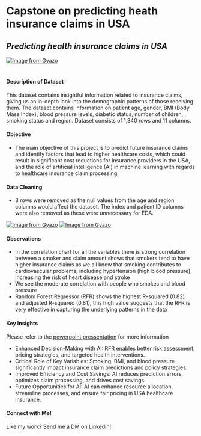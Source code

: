 # Capstone on predicting heath insurance claims in USA

## _Predicting health insurance claims in USA_

[![Image from Gyazo](https://i.gyazo.com/5fc3cefdb31657a4194a9d5054144e3a.jpg)](https://gyazo.com/5fc3cefdb31657a4194a9d5054144e3a)
#

#### Description of Dataset

This dataset contains insightful information related to insurance claims, giving us an in-depth look into the demographic patterns of those receiving them. The dataset contains information on patient age, gender, BMI (Body Mass Index), blood pressure levels, diabetic status, number of children, smoking status and region. Dataset consists of 1,340 rows and 11 columns.

#### Objective
* The main objective of this project is to predict future insurance claims and identify factors that lead to higher healthcare costs, which could result in significant cost reductions for insurance providers in the USA, and the role of artificial intelligence (AI) in machine learning with regards to healthcare insurance claim processing. 

#### Data Cleaning
* 8 rows were removed as the null values from the age and region columns would affect the dataset. The index and patient ID columns were also removed as these were unnecessary for EDA. 


[![Image from Gyazo](https://i.gyazo.com/2eef2ad583c5c7045f82b1ee85f13d15.png)](https://gyazo.com/2eef2ad583c5c7045f82b1ee85f13d15)
[![Image from Gyazo](https://i.gyazo.com/cb69cbed87ec820e86d899710bbef8ca.png)](https://gyazo.com/cb69cbed87ec820e86d899710bbef8ca)

#### Observations
* In the correlation chart for all the variables there is strong correlation between a smoker and claim amount shows that smokers tend to have higher insurance claims as we all know that smoking contributes to cardiovascular problems, including hypertension (high blood pressure), increasing the risk of heart disease and stroke
* We see the moderate correlation with people who smokes and blood pressure
* Random Forest Regressor (RFR) shows the highest R-squared (0.82) and adjusted R-squared (0.81), this high value suggests that the RFR is very effective in capturing the underlying patterns in the data


#### Key Insights
Please refer to the [powerpoint pressentation](https://github.com/LindaTye/health-ins-claims-usa/blob/main/Linda_Tye_Capstone_Presentation.pptx) for more information 
* Enhanced Decision-Making with AI: RFR enables better risk assessment, pricing strategies, and targeted health interventions.
* Critical Role of Key Variables: Smoking, BMI, and blood pressure significantly impact insurance claim predictions and policy strategies.
* Improved Efficiency and Cost Savings: AI reduces prediction errors, optimizes claim processing, and drives cost savings.
* Future Opportunities for AI: AI can enhance resource allocation, streamline processes, and ensure fair pricing in USA healthcare insurance.


#### Connect with Me!
Like my work? Send me a DM on [Linkedin!](https://www.linkedin.com/in/linda-tye-johansson-74217642/)
